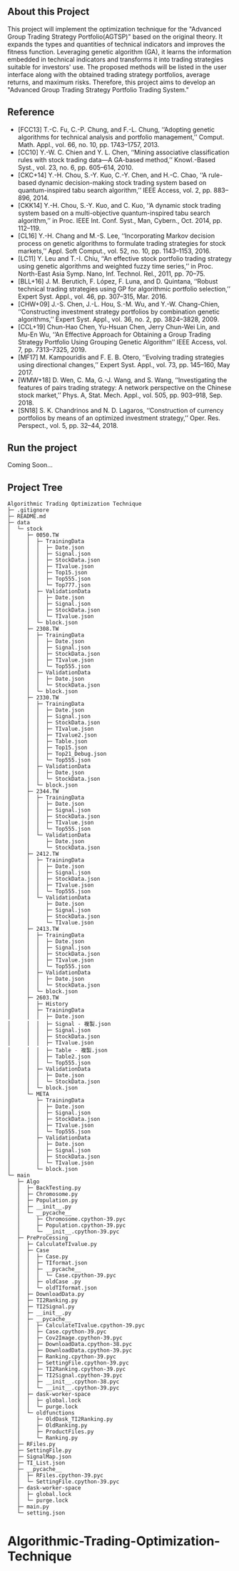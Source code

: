 ## About this Project
This project will implement the optimization technique for the "Advanced Group Trading Strategy Portfolio(AGTSP)" based on the original theory. It expands the types and quantities of technical indicators and improves the fitness function. Leveraging genetic algorithm (GA), it learns the information embedded in technical indicators and transforms it into trading strategies suitable for investors' use. The proposed methods will be listed in the user interface along with the obtained trading strategy portfolios, average returns, and maximum risks. Therefore, this project aims to develop an "Advanced Group Trading Strategy Portfolio Trading System."

## Reference 

- [FCC13] T.-C. Fu, C.-P. Chung, and F.-L. Chung, ‘‘Adopting genetic algorithms for technical analysis and portfolio management,’’ Comput. Math. Appl., vol. 66, no. 10, pp. 1743–1757, 2013.
- [CC10] Y.-W. C. Chien and Y. L. Chen, ‘‘Mining associative classification rules with stock trading data—A GA-based method,’’ Knowl.-Based Syst., vol. 23, no. 6, pp. 605–614, 2010.
- [CKC+14] Y.-H. Chou, S.-Y. Kuo, C.-Y. Chen, and H.-C. Chao, ‘‘A rule-based dynamic decision-making stock trading system based on quantum-inspired tabu search algorithm,’’ IEEE Access, vol. 2, pp. 883–896, 2014.
- [CKK14] Y.-H. Chou, S.-Y. Kuo, and C. Kuo, ‘‘A dynamic stock trading system based on a multi-objective quantum-inspired tabu search algorithm,’’ in Proc. IEEE Int. Conf. Syst., Man, Cybern., Oct. 2014, pp. 112–119.
- [CL16] Y.-H. Chang and M.-S. Lee, ‘‘Incorporating Markov decision process on genetic algorithms to formulate trading strategies for stock markets,’’ Appl. Soft Comput., vol. 52, no. 10, pp. 1143–1153, 2016. 
- [LC11] Y. Leu and T.-I. Chiu, ‘‘An effective stock portfolio trading strategy using genetic algorithms and weighted fuzzy time series,’’ in Proc. North-East Asia Symp. Nano, Inf. Technol. Rel., 2011, pp. 70–75. 
- [BLL+16] J. M. Berutich, F. López, F. Luna, and D. Quintana, ‘‘Robust technical trading strategies using GP for algorithmic portfolio selection,’’ Expert Syst. Appl., vol. 46, pp. 307–315, Mar. 2016.
- [CHW+09] J.-S. Chen, J.-L. Hou, S.-M. Wu, and Y.-W. Chang-Chien, ‘‘Constructing investment strategy portfolios by combination genetic algorithms,’’ Expert Syst. Appl., vol. 36, no. 2, pp. 3824–3828, 2009. 
- [CCL+19] Chun-Hao Chen, Yu-Hsuan Chen, Jerry Chun-Wei Lin, and Mu-En Wu, ‘‘An Effective Approach for Obtaining a Group Trading Strategy Portfolio Using Grouping Genetic Algorithm’’ IEEE Access, vol. 7, pp. 7313–7325, 2019. 
- [MF17] M. Kampouridis and F. E. B. Otero, ‘‘Evolving trading strategies using directional changes,’’ Expert Syst. Appl., vol. 73, pp. 145–160, May 2017.
- [WMW+18] D. Wen, C. Ma, G.-J. Wang, and S. Wang, ‘‘Investigating the features of pairs trading strategy: A network perspective on the Chinese stock market,’’ Phys. A, Stat. Mech. Appl., vol. 505, pp. 903–918, Sep. 2018.
- [SN18] S. K. Chandrinos and N. D. Lagaros, ‘‘Construction of currency portfolios by means of an optimized investment strategy,’’ Oper. Res. Perspect., vol. 5, pp. 32–44, 2018.

## Run the project

Coming Soon...

## Project Tree
```
Algorithmic Trading Optimization Technique
├─ .gitignore
├─ README.md
├─ data
│  └─ stock
│     ├─ 0050.TW
│     │  ├─ TrainingData
│     │  │  ├─ Date.json
│     │  │  ├─ Signal.json
│     │  │  ├─ StockData.json
│     │  │  ├─ TIvalue.json
│     │  │  ├─ Top15.json
│     │  │  ├─ Top555.json
│     │  │  └─ Top777.json
│     │  ├─ ValidationData
│     │  │  ├─ Date.json
│     │  │  ├─ Signal.json
│     │  │  ├─ StockData.json
│     │  │  └─ TIvalue.json
│     │  └─ block.json
│     ├─ 2308.TW
│     │  ├─ TrainingData
│     │  │  ├─ Date.json
│     │  │  ├─ Signal.json
│     │  │  ├─ StockData.json
│     │  │  ├─ TIvalue.json
│     │  │  └─ Top555.json
│     │  ├─ ValidationData
│     │  │  ├─ Date.json
│     │  │  └─ StockData.json
│     │  └─ block.json
│     ├─ 2330.TW
│     │  ├─ TrainingData
│     │  │  ├─ Date.json
│     │  │  ├─ Signal.json
│     │  │  ├─ StockData.json
│     │  │  ├─ TIvalue.json
│     │  │  ├─ TIvalue2.json
│     │  │  ├─ Table.json
│     │  │  ├─ Top15.json
│     │  │  ├─ Top21_Debug.json
│     │  │  └─ Top555.json
│     │  ├─ ValidationData
│     │  │  ├─ Date.json
│     │  │  └─ StockData.json
│     │  └─ block.json
│     ├─ 2344.TW
│     │  ├─ TrainingData
│     │  │  ├─ Date.json
│     │  │  ├─ Signal.json
│     │  │  ├─ StockData.json
│     │  │  ├─ TIvalue.json
│     │  │  └─ Top555.json
│     │  └─ ValidationData
│     │     ├─ Date.json
│     │     └─ StockData.json
│     ├─ 2412.TW
│     │  ├─ TrainingData
│     │  │  ├─ Date.json
│     │  │  ├─ Signal.json
│     │  │  ├─ StockData.json
│     │  │  ├─ TIvalue.json
│     │  │  └─ Top555.json
│     │  └─ ValidationData
│     │     ├─ Date.json
│     │     ├─ Signal.json
│     │     ├─ StockData.json
│     │     └─ TIvalue.json
│     ├─ 2413.TW
│     │  ├─ TrainingData
│     │  │  ├─ Date.json
│     │  │  ├─ Signal.json
│     │  │  ├─ StockData.json
│     │  │  ├─ TIvalue.json
│     │  │  └─ Top555.json
│     │  ├─ ValidationData
│     │  │  ├─ Date.json
│     │  │  └─ StockData.json
│     │  └─ block.json
│     ├─ 2603.TW
│     │  ├─ History
│     │  ├─ TrainingData
│     │  │  ├─ Date.json
│     │  │  ├─ Signal - 複製.json
│     │  │  ├─ Signal.json
│     │  │  ├─ StockData.json
│     │  │  ├─ TIvalue.json
│     │  │  ├─ Table - 複製.json
│     │  │  ├─ Table2.json
│     │  │  └─ Top555.json
│     │  ├─ ValidationData
│     │  │  ├─ Date.json
│     │  │  └─ StockData.json
│     │  └─ block.json
│     └─ META
│        ├─ TrainingData
│        │  ├─ Date.json
│        │  ├─ Signal.json
│        │  ├─ StockData.json
│        │  ├─ TIvalue.json
│        │  └─ Top555.json
│        ├─ ValidationData
│        │  ├─ Date.json
│        │  ├─ Signal.json
│        │  ├─ StockData.json
│        │  └─ TIvalue.json
│        └─ block.json
└─ main
   ├─ Algo
   │  ├─ BackTesting.py
   │  ├─ Chromosome.py
   │  ├─ Population.py
   │  ├─ __init__.py
   │  └─ __pycache__
   │     ├─ Chromosome.cpython-39.pyc
   │     ├─ Population.cpython-39.pyc
   │     └─ __init__.cpython-39.pyc
   ├─ PreProCessing
   │  ├─ CalculateTIvalue.py
   │  ├─ Case
   │  │  ├─ Case.py
   │  │  ├─ TIformat.json
   │  │  ├─ __pycache__
   │  │  │  └─ Case.cpython-39.pyc
   │  │  ├─ oldCase .py
   │  │  └─ oldTIformat.json
   │  ├─ DownloadData.py
   │  ├─ TI2Ranking.py
   │  ├─ TI2Signal.py
   │  ├─ __init__.py
   │  ├─ __pycache__
   │  │  ├─ CalculateTIvalue.cpython-39.pyc
   │  │  ├─ Case.cpython-39.pyc
   │  │  ├─ Cov2Image.cpython-39.pyc
   │  │  ├─ DownloadData.cpython-38.pyc
   │  │  ├─ DownloadData.cpython-39.pyc
   │  │  ├─ Ranking.cpython-39.pyc
   │  │  ├─ SettingFile.cpython-39.pyc
   │  │  ├─ TI2Ranking.cpython-39.pyc
   │  │  ├─ TI2Signal.cpython-39.pyc
   │  │  ├─ __init__.cpython-38.pyc
   │  │  └─ __init__.cpython-39.pyc
   │  ├─ dask-worker-space
   │  │  ├─ global.lock
   │  │  └─ purge.lock
   │  └─ oldfunctions
   │     ├─ OldDask_TI2Ranking.py
   │     ├─ OldRanking.py
   │     ├─ ProductFiles.py
   │     └─ Ranking.py
   ├─ RFiles.py
   ├─ SettingFile.py
   ├─ SignalMap.json
   ├─ TI_List.json
   ├─ __pycache__
   │  ├─ RFiles.cpython-39.pyc
   │  └─ SettingFile.cpython-39.pyc
   ├─ dask-worker-space
   │  ├─ global.lock
   │  └─ purge.lock
   ├─ main.py
   └─ setting.json

```
# Algorithmic-Trading-Optimization-Technique
